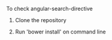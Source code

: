 
To check angular-search-directive 

1. Clone the repository

2. Run 'bower install' on command line
